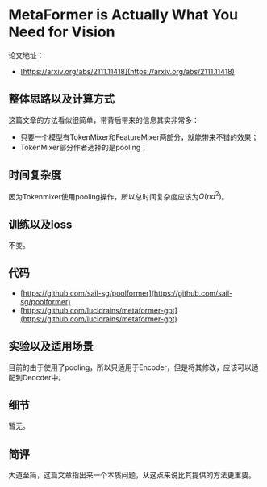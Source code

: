 # MetaFormer is Actually What You Need for Vision

论文地址：

- [https://arxiv.org/abs/2111.11418](https://arxiv.org/abs/2111.11418)



## 整体思路以及计算方式

这篇文章的方法看似很简单，带背后带来的信息其实非常多：

- 只要一个模型有TokenMixer和FeatureMixer两部分，就能带来不错的效果；
- TokenMixer部分作者选择的是pooling；



## 时间复杂度

因为Tokenmixer使用pooling操作，所以总时间复杂度应该为$O(nd^2)$。



## 训练以及loss

不变。



## 代码

- [https://github.com/sail-sg/poolformer](https://github.com/sail-sg/poolformer)
- [https://github.com/lucidrains/metaformer-gpt](https://github.com/lucidrains/metaformer-gpt)



## 实验以及适用场景

目前的由于使用了pooling，所以只适用于Encoder，但是将其修改，应该可以适配到Deocder中。



## 细节

暂无。



## 简评

大道至简，这篇文章指出来一个本质问题，从这点来说比其提供的方法更重要。